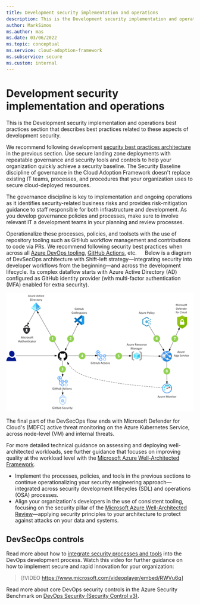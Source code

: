 ```yaml
---
title: Development security implementation and operations
description: This is the Development security implementation and operations best practices section that describes best practices related to these aspects of development security.
author: MarkSimos
ms.author: mas
ms.date: 03/06/2022
ms.topic: conceptual
ms.service: cloud-adoption-framework
ms.subservice: secure
ms.custom: internal
---
```


# Development security implementation and operations

This is the Development security implementation and operations best practices section that describes best practices related to these aspects of development security. 

We recommend following development [security best practices architecture](security-best-practices-introduction.md) in the previous section. Use secure landing zone deployments with repeatable governance and security tools and controls to help your organization quickly achieve a security baseline. The Security Baseline discipline of governance in the Cloud Adoption Framework doesn't replace existing IT teams, processes, and procedures that your organization uses to secure cloud-deployed resources.

The governance discipline is key to implementation and ongoing operations as it identifies security-related business risks and provides risk-mitigation guidance to staff responsible for both infrastructure and development. As you develop governance policies and processes, make sure to involve relevant IT a development teams in your planning and review processes.

Operationalize these processes, policies, and toolsets with the use of repository tooling such as GitHub workflow management and contributions to code via PRs. We recommend following security best practices when across all [Azure DevOps tooling](/azure/devops/), [GitHub Actions](https://github.com/marketplace?type=actions), etc.
 
Below is a diagram of DevSecOps architecture with Shift-left strategy—integrating security into developer workflows from the beginning—and across the development lifecycle. Its complex dataflow starts with Azure Active Directory (AD) configured as GitHub identity provider (with multi-factor authentication (MFA) enabled for extra security).

![DevSecOps architecture with Shift-left strategy—integrating security into developer workflows](./media/devsecops-integrated-shift-left-security-development-workflow.png)

The final part of the DevSecOps flow ends with Microsoft Defender for Cloud's (MDFC) active threat monitoring on the Azure Kubernetes Service, across node-level (VM) and internal threats.

For more detailed technical guidance on assessing and deploying well-architected workloads, see further guidance that focuses on improving quality at the workload level with the [Microsoft Azure Well-Architected Framework](/azure/architecture/framework/).

- Implement the processes, policies, and tools in the previous sections to continue operationalizing your security engineering approach—integrated across security development lifecycles (SDL) and operations (OSA) processes.
- Align your organization's developers in the use of consistent tooling, focusing on the security pillar of the [Microsoft Azure Well-Architected Review](/assessments/?id=azure-architecture-review&mode=pre-assessment)—applying security principles to your architecture to protect against attacks on your data and systems.

## DevSecOps controls

Read more about how to [integrate security processes and tools](/azure/cloud-adoption-framework/secure/devsecops-controls) into the DevOps development process. Watch this video for further guidance on how to implement secure and rapid innovation for your organization:

> [!VIDEO https://www.microsoft.com/videoplayer/embed/RWVu6q]

Read more about core DevOps security controls in the Azure Security Benchmark on [DevOps Security (Security Control v3)](/security/benchmark/azure/security-controls-v3-devops-security).
